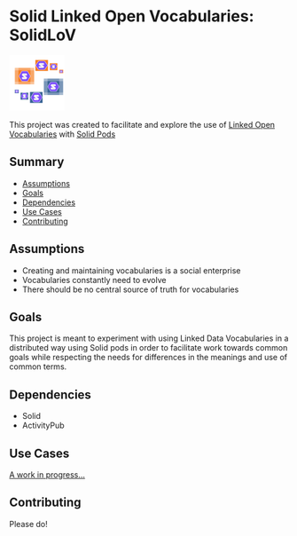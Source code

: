 # Solid Linked Open Vocabularies: SolidLoV
<img src="logo.png" width="100">

This project was created to facilitate and explore the use of [Linked Open Vocabularies](https://lov.linkeddata.es/dataset/lov) with [Solid Pods](https://solidproject.org/)

## Summary

  - [Assumptions](#Assumptions)
  - [Goals](#Goals)
  - [Dependencies](#Dependencies)
  - [Use Cases](#Use-Cases)
  - [Contributing](#Contributing)

## Assumptions

- Creating and maintaining vocabularies is a social enterprise
- Vocabularies constantly need to evolve
- There should be no central source of truth for vocabularies

## Goals

This project is meant to experiment with using Linked Data Vocabularies in a distributed way using Solid pods in order to facilitate work towards common goals while respecting the needs for differences in the meanings and use of common terms.

## Dependencies

- Solid
- ActivityPub

## Use Cases

[A work in progress...](../master/use%20cases/use%20cases.md)

## Contributing

Please do!



